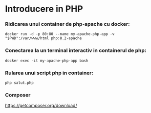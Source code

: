 # Introducere in PHP

### Ridicarea unui container de php-apache cu docker:

`docker run -d -p 80:80 --name my-apache-php-app -v "$PWD":/var/www/html php:8.2-apache`

### Conectarea la un terminal interactiv in containerul de php:

`docker exec -it my-apache-php-app bash`

### Rularea unui script php in container:

`php salut.php`


### Composer

https://getcomposer.org/download/